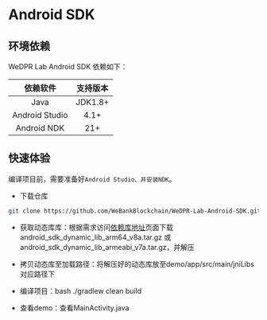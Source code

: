 # Android SDK

## 环境依赖

WeDPR Lab Android SDK 依赖如下：

| 依赖软件 | 支持版本 |
| :-: | :-: |
| Java | JDK1.8+ |
| Android Studio | 4.1+ |
| Android NDK | 21+ |

## 快速体验

编译项目前，需要准备好`Android Studio、并安装NDK`。

- 下载仓库

```bash
git clone https://github.com/WeBankBlockchain/WeDPR-Lab-Android-SDK.git && cd ./WeDPR-Lab-Android-SDK
```

- 获取动态库库：根据需求访问[依赖库地址](https://github.com/WeBankBlockchain/WeDPR-Lab-Core/releases/tag/v1.2.0)页面下载android_sdk_dynamic_lib_arm64_v8a.tar.gz 或 android_sdk_dynamic_lib_armeabi_v7a.tar.gz，并解压

- 拷贝动态库至加载路径：将解压好的动态库放至demo/app/src/main/jniLibs对应路径下

- 编译项目：bash ./gradlew clean build

- 查看demo：查看MainActivity.java
